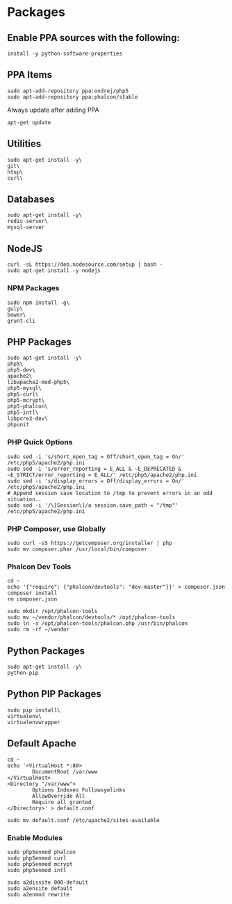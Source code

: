 # Packages


## Enable PPA sources with the following:

    install -y python-software-properties

## PPA Items
  
    sudo apt-add-repository ppa:ondrej/php5
    sudo apt-add-repository ppa:phalcon/stable
    
Always update after adding PPA

    apt-get update

## Utilities

    sudo apt-get install -y\
    git\
    htop\
    curl\

## Databases

    sudo apt-get install -y\
    redis-server\
    mysql-server

## NodeJS

    curl -sL https://deb.nodesource.com/setup | bash -
    sudo apt-get install -y nodejs
    
### NPM Packages

    sudo npm install -g\
    gulp\
    bower\
    grunt-cli

## PHP Packages
    
    sudo apt-get install -y\
    php5\
    php5-dev\
    apache2\
    libapache2-mod-php5\
    php5-mysql\
    php5-curl\
    php5-mcrypt\
    php5-phalcon\
    php5-intl\
    libpcre3-dev\
    phpunit
    
### PHP Quick Options

    sudo sed -i 's/short_open_tag = Off/short_open_tag = On/' /etc/php5/apache2/php.ini
    sudo sed -i 's/error_reporting = E_ALL & ~E_DEPRECATED & ~E_STRICT/error_reporting = E_ALL/' /etc/php5/apache2/php.ini
    sudo sed -i 's/display_errors = Off/display_errors = On/' /etc/php5/apache2/php.ini 
    # Append session save location to /tmp to prevent errors in an odd situation..
    sudo sed -i '/\[Session\]/a session.save_path = "/tmp"' /etc/php5/apache2/php.ini
    
### PHP Composer, use Globally
    
    sudo curl -sS https://getcomposer.org/installer | php
    sudo mv composer.phar /usr/local/bin/composer
    
### Phalcon Dev Tools

    cd ~
    echo '{"require": {"phalcon/devtools": "dev-master"}}' > composer.json
    composer install
    rm composer.json
    
    sudo mkdir /opt/phalcon-tools
    sudo mv ~/vendor/phalcon/devtools/* /opt/phalcon-tools
    sudo ln -s /opt/phalcon-tools/phalcon.php /usr/bin/phalcon
    sudo rm -rf ~/vendor
    
## Python Packages

    sudo apt-get install -y\
    python-pip
    
## Python PIP Packages

    sudo pip install\
    virtualenv\
    virtualenvwrapper

## Default Apache 

    cd ~
    echo '<VirtualHost *:80>
            DocumentRoot /var/www
    </VirtualHost>
    <Directory "/var/www">
            Options Indexes Followsymlinks
            AllowOverride All
            Require all granted
    </Directory>' > default.conf
    
    sudo mv default.conf /etc/apache2/sites-available
    
### Enable Modules

    sudo php5enmod phalcon
    sudo php5enmod curl
    sudo php5enmod mcrypt
    sudo php5enmod intl

    sudo a2dissite 000-default
    sudo a2ensite default
    sudo a2enmod rewrite
